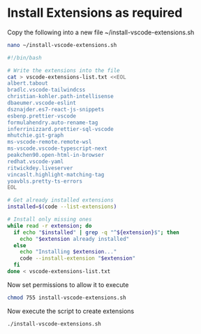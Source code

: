 # Install Extensions as required

Copy the following into a new file ~/install-vscode-extensions.sh

```bash
nano ~/install-vscode-extensions.sh
```

```bash
#!/bin/bash

# Write the extensions into the file
cat > vscode-extensions-list.txt <<EOL
albert.tabout
bradlc.vscode-tailwindcss
christian-kohler.path-intellisense
dbaeumer.vscode-eslint
dsznajder.es7-react-js-snippets
esbenp.prettier-vscode
formulahendry.auto-rename-tag
inferrinizzard.prettier-sql-vscode
mhutchie.git-graph
ms-vscode-remote.remote-wsl
ms-vscode.vscode-typescript-next
peakchen90.open-html-in-browser
redhat.vscode-yaml
ritwickdey.liveserver
vincaslt.highlight-matching-tag
yoavbls.pretty-ts-errors
EOL

# Get already installed extensions
installed=$(code --list-extensions)

# Install only missing ones
while read -r extension; do
  if echo "$installed" | grep -q "^${extension}$"; then
    echo "$extension already installed"
  else
    echo "Installing $extension..."
    code --install-extension "$extension"
  fi
done < vscode-extensions-list.txt
```

Now set permissions to allow it to execute

```bash
chmod 755 install-vscode-extensions.sh
```

Now execute the script to create extensions

```bash
./install-vscode-extensions.sh
```
